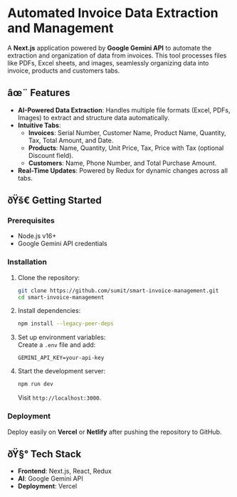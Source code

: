 
# Automated Invoice Data Extraction and Management

A **Next.js** application powered by **Google Gemini API** to automate the extraction and organization of data from invoices. 
This tool processes files like PDFs, Excel sheets, and images, seamlessly organizing data into invoice, products and customers tabs.

## âœ¨ Features

- **AI-Powered Data Extraction**: Handles multiple file formats (Excel, PDFs, Images) to extract and structure data automatically.
- **Intuitive Tabs**:
  - **Invoices**: Serial Number, Customer Name, Product Name, Quantity, Tax, Total Amount, and Date.
  - **Products**: Name, Quantity, Unit Price, Tax, Price with Tax (optional Discount field).
  - **Customers**: Name, Phone Number, and Total Purchase Amount.
- **Real-Time Updates**: Powered by Redux for dynamic changes across all tabs.

## ðŸš€ Getting Started

### Prerequisites

- Node.js v16+  
- Google Gemini API credentials  

### Installation

1. Clone the repository:  
   ```bash
   git clone https://github.com/sumit/smart-invoice-management.git
   cd smart-invoice-management
   ```

2. Install dependencies:  
   ```bash
   npm install --legacy-peer-deps
   ```

3. Set up environment variables:  
   Create a `.env` file and add:  
   ```env
   GEMINI_API_KEY=your-api-key
   ```

4. Start the development server:  
   ```bash
   npm run dev
   ```
   Visit `http://localhost:3000`.

### Deployment

Deploy easily on **Vercel** or **Netlify** after pushing the repository to GitHub.


## ðŸ§° Tech Stack

- **Frontend**: Next.js, React, Redux  
- **AI**: Google Gemini API  
- **Deployment**: Vercel  


